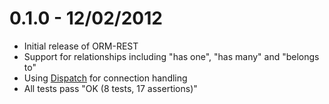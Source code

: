 # 0.1.0 - 12/02/2012

- Initial release of ORM-REST
- Support for relationships including "has one", "has many" and "belongs to"
- Using [Dispatch](https://github.com/morgan/kohana-dispatch) for connection handling
- All tests pass "OK (8 tests, 17 assertions)"

